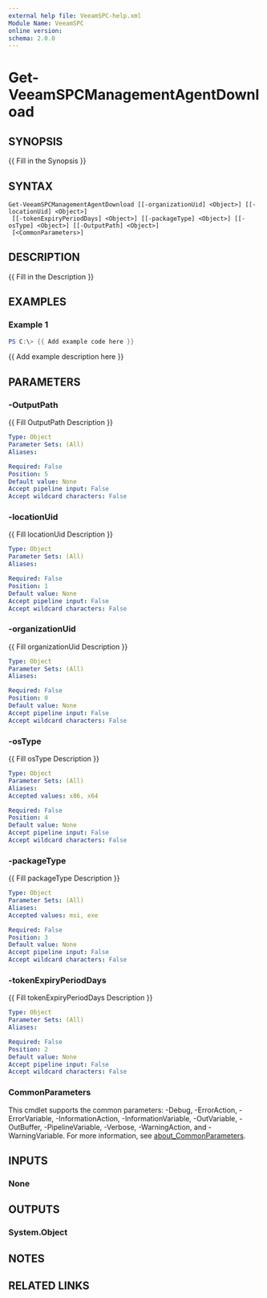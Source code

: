 ```yaml
---
external help file: VeeamSPC-help.xml
Module Name: VeeamSPC
online version:
schema: 2.0.0
---
```


# Get-VeeamSPCManagementAgentDownload

## SYNOPSIS
{{ Fill in the Synopsis }}

## SYNTAX

```
Get-VeeamSPCManagementAgentDownload [[-organizationUid] <Object>] [[-locationUid] <Object>]
 [[-tokenExpiryPeriodDays] <Object>] [[-packageType] <Object>] [[-osType] <Object>] [[-OutputPath] <Object>]
 [<CommonParameters>]
```

## DESCRIPTION
{{ Fill in the Description }}

## EXAMPLES

### Example 1
```powershell
PS C:\> {{ Add example code here }}
```

{{ Add example description here }}

## PARAMETERS

### -OutputPath
{{ Fill OutputPath Description }}

```yaml
Type: Object
Parameter Sets: (All)
Aliases:

Required: False
Position: 5
Default value: None
Accept pipeline input: False
Accept wildcard characters: False
```

### -locationUid
{{ Fill locationUid Description }}

```yaml
Type: Object
Parameter Sets: (All)
Aliases:

Required: False
Position: 1
Default value: None
Accept pipeline input: False
Accept wildcard characters: False
```

### -organizationUid
{{ Fill organizationUid Description }}

```yaml
Type: Object
Parameter Sets: (All)
Aliases:

Required: False
Position: 0
Default value: None
Accept pipeline input: False
Accept wildcard characters: False
```

### -osType
{{ Fill osType Description }}

```yaml
Type: Object
Parameter Sets: (All)
Aliases:
Accepted values: x86, x64

Required: False
Position: 4
Default value: None
Accept pipeline input: False
Accept wildcard characters: False
```

### -packageType
{{ Fill packageType Description }}

```yaml
Type: Object
Parameter Sets: (All)
Aliases:
Accepted values: msi, exe

Required: False
Position: 3
Default value: None
Accept pipeline input: False
Accept wildcard characters: False
```

### -tokenExpiryPeriodDays
{{ Fill tokenExpiryPeriodDays Description }}

```yaml
Type: Object
Parameter Sets: (All)
Aliases:

Required: False
Position: 2
Default value: None
Accept pipeline input: False
Accept wildcard characters: False
```

### CommonParameters
This cmdlet supports the common parameters: -Debug, -ErrorAction, -ErrorVariable, -InformationAction, -InformationVariable, -OutVariable, -OutBuffer, -PipelineVariable, -Verbose, -WarningAction, and -WarningVariable. For more information, see [about_CommonParameters](http://go.microsoft.com/fwlink/?LinkID=113216).

## INPUTS

### None
## OUTPUTS

### System.Object
## NOTES

## RELATED LINKS
